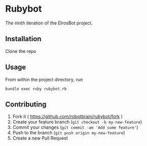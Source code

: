 # Rubybot

The ninth iteration of the ElrosBot project.

## Installation

Clone the repo

## Usage

From within the project directory, run

`bundle exec ruby rubybot.rb`

## Contributing

1. Fork it ( https://github.com/robotbrain/rubybot/fork )
2. Create your feature branch (`git checkout -b my-new-feature`)
3. Commit your changes (`git commit -am 'Add some feature'`)
4. Push to the branch (`git push origin my-new-feature`)
5. Create a new Pull Request
